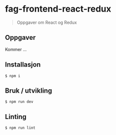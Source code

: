 # fag-frontend-react-redux

<blockquote>Oppgaver om React og Redux</blockquote>

## Oppgaver

Kommer ...

## Installasjon

```
$ npm i
```

## Bruk / utvikling

```
$ npm run dev
```

## Linting

```
$ npm run lint
```
